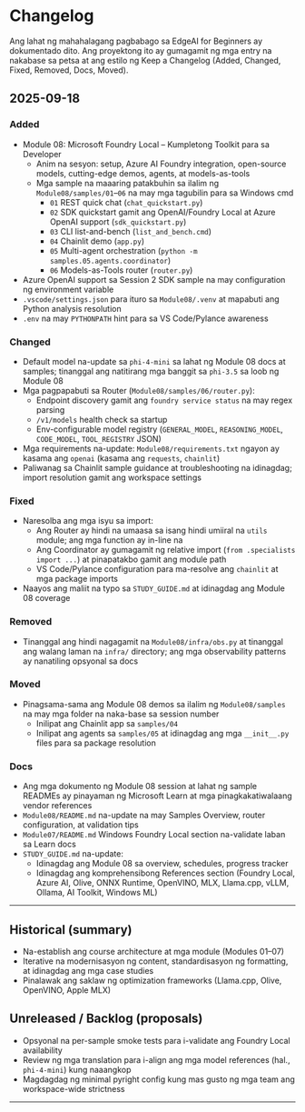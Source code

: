 <!--
CO_OP_TRANSLATOR_METADATA:
{
  "original_hash": "b02a49f9b47dc500f1b4791c01bb9501",
  "translation_date": "2025-09-22T22:34:26+00:00",
  "source_file": "CHANGELOG.md",
  "language_code": "tl"
}
-->
# Changelog

Ang lahat ng mahahalagang pagbabago sa EdgeAI for Beginners ay dokumentado dito. Ang proyektong ito ay gumagamit ng mga entry na nakabase sa petsa at ang estilo ng Keep a Changelog (Added, Changed, Fixed, Removed, Docs, Moved).

## 2025-09-18

### Added
- Module 08: Microsoft Foundry Local – Kumpletong Toolkit para sa Developer
  - Anim na sesyon: setup, Azure AI Foundry integration, open-source models, cutting-edge demos, agents, at models-as-tools
  - Mga sample na maaaring patakbuhin sa ilalim ng `Module08/samples/01`–`06` na may mga tagubilin para sa Windows cmd
    - `01` REST quick chat (`chat_quickstart.py`)
    - `02` SDK quickstart gamit ang OpenAI/Foundry Local at Azure OpenAI support (`sdk_quickstart.py`)
    - `03` CLI list-and-bench (`list_and_bench.cmd`)
    - `04` Chainlit demo (`app.py`)
    - `05` Multi-agent orchestration (`python -m samples.05.agents.coordinator`)
    - `06` Models-as-Tools router (`router.py`)
- Azure OpenAI support sa Session 2 SDK sample na may configuration ng environment variable
- `.vscode/settings.json` para ituro sa `Module08/.venv` at mapabuti ang Python analysis resolution
- `.env` na may `PYTHONPATH` hint para sa VS Code/Pylance awareness

### Changed
- Default model na-update sa `phi-4-mini` sa lahat ng Module 08 docs at samples; tinanggal ang natitirang mga banggit sa `phi-3.5` sa loob ng Module 08
- Mga pagpapabuti sa Router (`Module08/samples/06/router.py`):
  - Endpoint discovery gamit ang `foundry service status` na may regex parsing
  - `/v1/models` health check sa startup
  - Env-configurable model registry (`GENERAL_MODEL`, `REASONING_MODEL`, `CODE_MODEL`, `TOOL_REGISTRY` JSON)
- Mga requirements na-update: `Module08/requirements.txt` ngayon ay kasama ang `openai` (kasama ang `requests`, `chainlit`)
- Paliwanag sa Chainlit sample guidance at troubleshooting na idinagdag; import resolution gamit ang workspace settings

### Fixed
- Naresolba ang mga isyu sa import:
  - Ang Router ay hindi na umaasa sa isang hindi umiiral na `utils` module; ang mga function ay in-line na
  - Ang Coordinator ay gumagamit ng relative import (`from .specialists import ...`) at pinapatakbo gamit ang module path
  - VS Code/Pylance configuration para ma-resolve ang `chainlit` at mga package imports
- Naayos ang maliit na typo sa `STUDY_GUIDE.md` at idinagdag ang Module 08 coverage

### Removed
- Tinanggal ang hindi nagagamit na `Module08/infra/obs.py` at tinanggal ang walang laman na `infra/` directory; ang mga observability patterns ay nanatiling opsyonal sa docs

### Moved
- Pinagsama-sama ang Module 08 demos sa ilalim ng `Module08/samples` na may mga folder na naka-base sa session number
  - Inilipat ang Chainlit app sa `samples/04`
  - Inilipat ang agents sa `samples/05` at idinagdag ang mga `__init__.py` files para sa package resolution

### Docs
- Ang mga dokumento ng Module 08 session at lahat ng sample READMEs ay pinayaman ng Microsoft Learn at mga pinagkakatiwalaang vendor references
- `Module08/README.md` na-update na may Samples Overview, router configuration, at validation tips
- `Module07/README.md` Windows Foundry Local section na-validate laban sa Learn docs
- `STUDY_GUIDE.md` na-update:
  - Idinagdag ang Module 08 sa overview, schedules, progress tracker
  - Idinagdag ang komprehensibong References section (Foundry Local, Azure AI, Olive, ONNX Runtime, OpenVINO, MLX, Llama.cpp, vLLM, Ollama, AI Toolkit, Windows ML)

---

## Historical (summary)
- Na-establish ang course architecture at mga module (Modules 01–07)
- Iterative na modernisasyon ng content, standardisasyon ng formatting, at idinagdag ang mga case studies
- Pinalawak ang saklaw ng optimization frameworks (Llama.cpp, Olive, OpenVINO, Apple MLX)

## Unreleased / Backlog (proposals)
- Opsyonal na per-sample smoke tests para i-validate ang Foundry Local availability
- Review ng mga translation para i-align ang mga model references (hal., `phi-4-mini`) kung naaangkop
- Magdagdag ng minimal pyright config kung mas gusto ng mga team ang workspace-wide strictness

---

